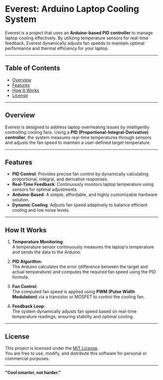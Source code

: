 # Everest: Arduino Laptop Cooling System

Everest is a project that uses an **Arduino-based PID controller** to manage laptop cooling effectively. By utilizing temperature sensors for real-time feedback, Everest dynamically adjusts fan speeds to maintain optimal performance and thermal efficiency for your laptop.

---

## Table of Contents

- [Overview](#overview)
- [Features](#features)
- [How It Works](#how-it-works)
- [License](#license)

---

## Overview

Everest is designed to address laptop overheating issues by intelligently controlling cooling fans. Using a **PID (Proportional-Integral-Derivative) controller**, the system measures real-time temperatures through sensors and adjusts the fan speed to maintain a user-defined target temperature.

---

## Features

- **PID Control**: Provides precise fan control by dynamically calculating proportional, integral, and derivative responses.
- **Real-Time Feedback**: Continuously monitors laptop temperature using sensors for optimal adjustments.
- **Arduino-Based**: A simple, affordable, and highly customizable hardware solution.
- **Dynamic Cooling**: Adjusts fan speed adaptively to balance efficient cooling and low noise levels.

---

## How It Works

1. **Temperature Monitoring**:  
   A temperature sensor continuously measures the laptop's temperature and sends the data to the Arduino.

2. **PID Algorithm**:  
   The Arduino calculates the error (difference between the target and actual temperature) and computes the required fan speed using the PID formula.

3. **Fan Control**:  
   The computed fan speed is applied using **PWM (Pulse Width Modulation)** via a transistor or MOSFET to control the cooling fan.

4. **Feedback Loop**:  
   The system dynamically adjusts fan speed based on real-time temperature readings, ensuring stability and optimal cooling.

---

## License

This project is licensed under the [MIT License](LICENSE).  
You are free to use, modify, and distribute this software for personal or commercial purposes.

---

**"Cool smarter, not harder."**
